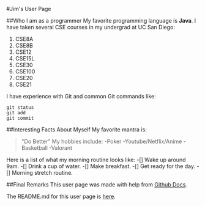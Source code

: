 #Jim's User Page

##Who I am as a programmer 
My favorite programming language is **Java**. 
I have taken several CSE courses in my undergrad at UC San Diego:
1. CSE8A
2. CSE8B
3. CSE12
4. CSE15L
5. CSE30
6. CSE100
7. CSE20
8. CSE21


I have experience with Git and common Git commands like:
```
git status
git add
git commit
```


##Interesting Facts About Myself
My favorite mantra is: 
>"Do Better"
My hobbies include:
-Poker 
-Youtube/Netflix/Anime 
-Basketball 
-Valorant

Here is a list of what my morning routine looks like: 
-[] Wake up around 9am. 
-[] Drink a cup of water.
-[] Make breakfast.
-[] Get ready for the day.
-[] Morning stretch routine. 

##Final Remarks
This user page was made with help from [Github Docs](https://docs.github.com/en/github/writing-on-github/getting-started-with-writing-and-formatting-on-github/basic-writing-and-formatting-syntax#quoting-code).

The README.md for this user page is [here](README.md).